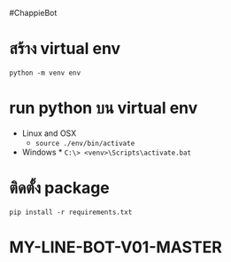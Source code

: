 #ChappieBot

# สร้าง virtual env
`python -m venv env`

# run python บน virtual env
*   Linux and OSX
    *   `source ./env/bin/activate`
*    Windows
    *   `C:\> <venv>\Scripts\activate.bat`

# ติดตั้ง package
`pip install -r requirements.txt`
# MY-LINE-BOT-V01-MASTER
